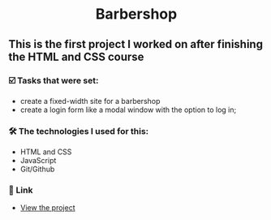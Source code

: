 <h1 align="center">  Barbershop </h1>

##  This is the first project I worked on after finishing the HTML and CSS course

### :ballot_box_with_check: Tasks that were set:
- create a fixed-width site for a barbershop
- create a login form like a modal window with the option to log in;

### :hammer_and_wrench: The technologies I used for this:
- HTML and CSS
- JavaScript
- Git/Github

### :link: Link
- <a href="https://webdeveloperua.github.io/Barbershop/"> View the project </a>

